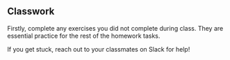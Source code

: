 ## Classwork

Firstly, complete any exercises you did not complete during class. They are essential practice for the rest of the homework tasks.

If you get stuck, reach out to your classmates on Slack for help!
